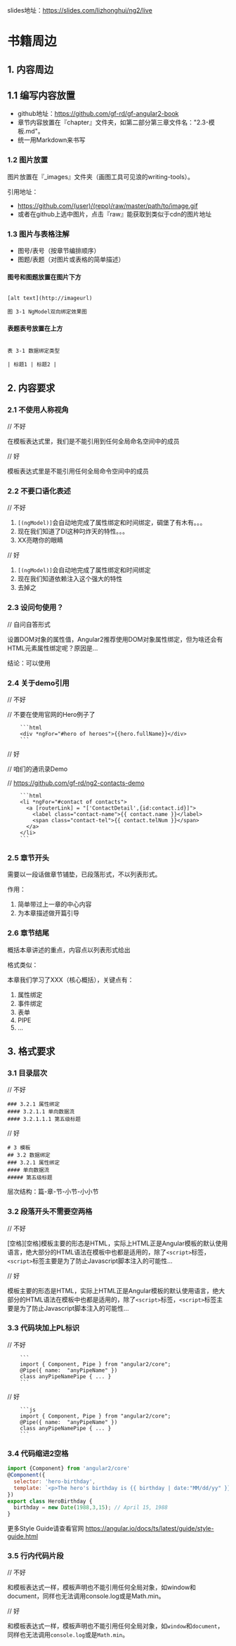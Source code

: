 
slides地址：https://slides.com/lizhonghui/ng2/live

# 书籍周边

## 1. 内容周边

## 1.1 编写内容放置

- github地址：https://github.com/gf-rd/gf-angular2-book
- 章节内容放置在『chapter』文件夹，如第二部分第三章文件名："2.3-模板.md"。
- 统一用Markdown来书写

### 1.2 图片放置

图片放置在『_images』文件夹（画图工具可见浪的writing-tools）。

引用地址：
- https://github.com/(user)/(repo)/raw/master/path/to/image.gif
- 或者在github上选中图片，点击『raw』能获取到类似于cdn的图片地址

### 1.3 图片与表格注解
- 图号/表号（按章节编排顺序）
- 图题/表题（对图片或表格的简单描述）

#### 图号和图题放置在图片下方
```

[alt text](http://imageurl)

图 3-1 NgModel双向绑定效果图

```

#### 表题表号放置在上方

```

表 3-1 数据绑定类型

| 标题1 | 标题2 |

```

## 2. 内容要求

### 2.1 不使用人称视角

// 不好

在模板表达式里，我们是不能引用到任何全局命名空间中的成员

// 好

模板表达式里是不能引用任何全局命令空间中的成员

### 2.2 不要口语化表述

// 不好

1. `[(ngModel)]`会自动地完成了属性绑定和时间绑定，碉堡了有木有。。。
2. 现在我们知道了DI这种叼炸天的特性。。。
3. XX亮瞎你的眼睛

// 好

1. `[(ngModel)]`会自动地完成了属性绑定和时间绑定
2. 现在我们知道依赖注入这个强大的特性
3. 去掉之

### 2.3 设问句使用？

// 自问自答形式

设置DOM对象的属性值，Angular2推荐使用DOM对象属性绑定，但为啥还会有HTML元素属性绑定呢？原因是...

结论：可以使用

### 2.4 关于demo引用

// 不好

// 不要在使用官网的Hero例子了

```
    ```html
    <div *ngFor="#hero of heroes">{{hero.fullName}}</div>
    ```
```
    
// 好

// 咱们的通讯录Demo

// https://github.com/gf-rd/ng2-contacts-demo

```
    ```html
    <li *ngFor="#contact of contacts">
      <a [routerLink] = "['ContactDetail',{id:contact.id}]">
        <label class="contact-name">{{ contact.name }}</label>
        <span class="contact-tel">{{ contact.telNum }}</span>
      </a>
    </li>
    ```
```

### 2.5 章节开头
需要以一段话做章节铺垫，已段落形式，不以列表形式。

作用：
1. 简单带过上一章的中心内容
2. 为本章描述做开篇引导

### 2.6 章节结尾
概括本章讲述的重点，内容点以列表形式给出

格式类似：

本章我们学习了XXX（核心概括），关键点有：

1. 属性绑定
2. 事件绑定
2. 表单
3. PIPE
4. ...

## 3. 格式要求

### 3.1 目录层次

// 不好
```
### 3.2.1 属性绑定
#### 3.2.1.1 单向数据流
#### 3.2.1.1.1 第五级标题
```

// 好
```
# 3 模板
## 3.2 数据绑定
### 3.2.1 属性绑定
#### 单向数据流
##### 第五级标题
```

层次结构：篇-章-节-小节-小小节

### 3.2 段落开头不需要空两格

// 不好

[空格][空格]模板主要的形态是HTML，实际上HTML正是Angular模板的默认使用语言，绝大部分的HTML语法在模板中也都是适用的，除了`<script>`标签，`<script>`标签主要是为了防止Javascript脚本注入的可能性...

// 好

模板主要的形态是HTML，实际上HTML正是Angular模板的默认使用语言，绝大部分的HTML语法在模板中也都是适用的，除了`<script>`标签，`<script>`标签主要是为了防止Javascript脚本注入的可能性...

### 3.3 代码块加上PL标识

// 不好

```
    ```
    import { Component, Pipe } from "angular2/core";
    @Pipe({ name:  "anyPipeName" })
    class anyPipeNamePipe { ... }
    ```
```

// 好

```
    ```js
    import { Component, Pipe } from "angular2/core";
    @Pipe({ name:  "anyPipeName" })
    class anyPipeNamePipe { ... }
    ```
```

### 3.4 代码缩进2空格

```js
import {Component} from 'angular2/core'
@Component({
  selector: 'hero-birthday',
  template: `<p>The hero's birthday is {{ birthday | date:"MM/dd/yy" }}</p>`
})
export class HeroBirthday {
  birthday = new Date(1988,3,15); // April 15, 1988
}
```

更多Style Guide请查看官网
https://angular.io/docs/ts/latest/guide/style-guide.html

### 3.5 行内代码片段

// 不好

和模板表达式一样，模板声明也不能引用任何全局对象，如window和document，同样也无法调用console.log或是Math.min。

// 好

和模板表达式一样，模板声明也不能引用任何全局对象，如`window`和`document`，同样也无法调用`console.log`或是`Math.min`。


